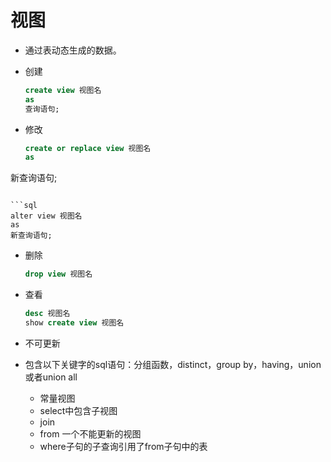 # 视图

* 通过表动态生成的数据。

* 创建

  ```sql
  create view 视图名
  as
  查询语句;
  ```

* 修改

  ```sql
  create or replace view 视图名
  as
新查询语句;
  ```
  
  ```sql
  alter view 视图名
  as
  新查询语句;
  ```
  
* 删除

  ```sql
  drop view 视图名
  ```

* 查看

  ```sql
  desc 视图名
  show create view 视图名
  ```
  
* 不可更新
  
* 包含以下关键字的sql语句：分组函数，distinct，group by，having，union 或者union all
  * 常量视图
  * select中包含子视图
  * join
  * from 一个不能更新的视图
  * where子句的子查询引用了from子句中的表
  
  